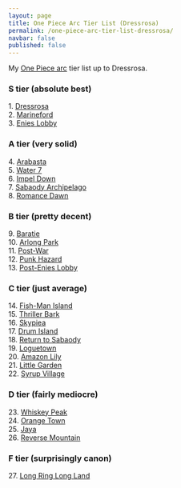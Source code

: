 ```yaml
---
layout: page
title: One Piece Arc Tier List (Dressrosa)
permalink: /one-piece-arc-tier-list-dressrosa/
navbar: false
published: false
---
```


<p>My <a href="https://onepiece.fandom.com/wiki/Story_Arcs">One Piece arc</a> tier list up to Dressrosa.</p>

<h3>S tier (absolute best)</h3>
<p>
    1. <a href="https://onepiece.fandom.com/wiki/Dressrosa_Arc">Dressrosa</a><br>
    2. <a href="https://onepiece.fandom.com/wiki/Marineford_Arc">Marineford</a><br>
    3. <a href="https://onepiece.fandom.com/wiki/Enies_Lobby_Arc">Enies Lobby</a><br>
</p>

<h3>A tier (very solid)</h3>
<p>
    4. <a href="https://onepiece.fandom.com/wiki/Arabasta_Arc">Arabasta</a><br>
    5. <a href="https://onepiece.fandom.com/wiki/Water_7_Arc">Water 7</a><br>
    6. <a href="https://onepiece.fandom.com/wiki/Impel_Down_Arc">Impel Down</a><br>
    7. <a href="https://onepiece.fandom.com/wiki/Sabaody_Archipelago_Arc">Sabaody Archipelago</a><br>
    8. <a href="https://onepiece.fandom.com/wiki/Romance_Dawn_Arc">Romance Dawn</a><br>
</p>

<h3>B tier (pretty decent)</h3>
<p>
    9. <a href="https://onepiece.fandom.com/wiki/Baratie_Arc">Baratie</a><br>
    10. <a href="https://onepiece.fandom.com/wiki/Arlong_Park_Arc">Arlong Park</a><br>
    11. <a href="https://onepiece.fandom.com/wiki/Post-War_Arc">Post-War</a><br>
    12. <a href="https://onepiece.fandom.com/wiki/Punk_Hazard_Arc">Punk Hazard</a><br>
    13. <a href="https://onepiece.fandom.com/wiki/Post-Enies_Lobby_Arc">Post-Enies Lobby</a><br>
</p>

<h3>C tier (just average)</h3>
<p>
    14. <a href="https://onepiece.fandom.com/wiki/Fish-Man_Island_Arc">Fish-Man Island</a><br>
    15. <a href="https://onepiece.fandom.com/wiki/Thriller_Bark_Arc">Thriller Bark</a><br>
    16. <a href="https://onepiece.fandom.com/wiki/Skypiea_Arc">Skypiea</a><br>
    17. <a href="https://onepiece.fandom.com/wiki/Drum_Island_Arc">Drum Island</a><br>
    18. <a href="https://onepiece.fandom.com/wiki/Return_to_Sabaody_Arc">Return to Sabaody</a><br>
    19. <a href="https://onepiece.fandom.com/wiki/Loguetown_Arc">Loguetown</a><br>
    20. <a href="https://onepiece.fandom.com/wiki/Amazon_Lily_Arc">Amazon Lily</a><br>
    21. <a href="https://onepiece.fandom.com/wiki/Little_Garden_Arc">Little Garden</a><br>
    22. <a href="https://onepiece.fandom.com/wiki/Syrup_Village_Arc">Syrup Village</a><br>
</p>

<h3>D tier (fairly mediocre)</h3>
<p>
    23. <a href="https://onepiece.fandom.com/wiki/Whisky_Peak_Arc">Whiskey Peak</a><br>
    24. <a href="https://onepiece.fandom.com/wiki/Orange_Town_Arc">Orange Town</a><br>
    25. <a href="https://onepiece.fandom.com/wiki/Jaya_Arc">Jaya</a><br>
    26. <a href="https://onepiece.fandom.com/wiki/Reverse_Mountain_Arc">Reverse Mountain</a><br>
</p>

<h3>F tier (surprisingly canon)</h3>
<p>
    27. <a href="https://onepiece.fandom.com/wiki/Long_Ring_Long_Land_Arc">Long Ring Long Land</a><br>
</p>